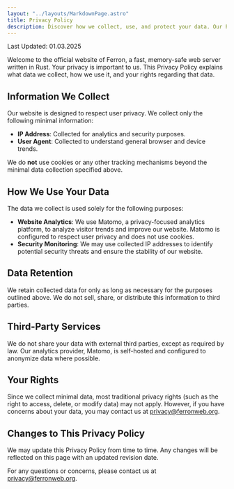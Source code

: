 ```yaml
---
layout: "../layouts/MarkdownPage.astro"
title: Privacy Policy
description: Discover how we collect, use, and protect your data. Our Privacy Policy details our commitment to safeguarding your information on our website.
---
```


Last Updated: 01.03.2025

Welcome to the official website of Ferron, a fast, memory-safe web server written in Rust. Your privacy is important to us. This Privacy Policy explains what data we collect, how we use it, and your rights regarding that data.

## Information We Collect

Our website is designed to respect user privacy. We collect only the following minimal information:

- **IP Address**: Collected for analytics and security purposes.
- **User Agent**: Collected to understand general browser and device trends.

We do **not** use cookies or any other tracking mechanisms beyond the minimal data collection specified above.

## How We Use Your Data

The data we collect is used solely for the following purposes:

- **Website Analytics**: We use Matomo, a privacy-focused analytics platform, to analyze visitor trends and improve our website. Matomo is configured to respect user privacy and does not use cookies.
- **Security Monitoring**: We may use collected IP addresses to identify potential security threats and ensure the stability of our website.

## Data Retention

We retain collected data for only as long as necessary for the purposes outlined above. We do not sell, share, or distribute this information to third parties.

## Third-Party Services

We do not share your data with external third parties, except as required by law. Our analytics provider, Matomo, is self-hosted and configured to anonymize data where possible.

## Your Rights

Since we collect minimal data, most traditional privacy rights (such as the right to access, delete, or modify data) may not apply. However, if you have concerns about your data, you may contact us at [privacy@ferronweb.org](mailto:privacy@ferronweb.org).

## Changes to This Privacy Policy

We may update this Privacy Policy from time to time. Any changes will be reflected on this page with an updated revision date.

For any questions or concerns, please contact us at [privacy@ferronweb.org](mailto:privacy@ferronweb.org).
